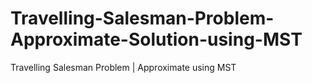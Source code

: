 # Travelling-Salesman-Problem-Approximate-Solution-using-MST
Travelling Salesman Problem | Approximate using MST
